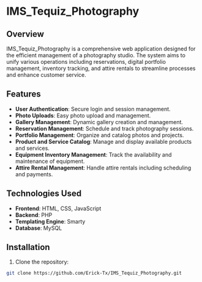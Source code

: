 # IMS_Tequiz_Photography

## Overview
IMS_Tequiz_Photography is a comprehensive web application designed for the efficient management of a photography studio. The system aims to unify various operations including reservations, digital portfolio management, inventory tracking, and attire rentals to streamline processes and enhance customer service.

## Features
- **User Authentication**: Secure login and session management.
- **Photo Uploads**: Easy photo upload and management.
- **Gallery Management**: Dynamic gallery creation and management.
- **Reservation Management**: Schedule and track photography sessions.
- **Portfolio Management**: Organize and catalog photos and projects.
- **Product and Service Catalog**: Manage and display available products and services.
- **Equipment Inventory Management**: Track the availability and maintenance of equipment.
- **Attire Rental Management**: Handle attire rentals including scheduling and payments.

## Technologies Used
- **Frontend**: HTML, CSS, JavaScript
- **Backend**: PHP
- **Templating Engine**: Smarty
- **Database**: MySQL

## Installation
1. Clone the repository:
  ```bash
  git clone https://github.com/Erick-Tx/IMS_Tequiz_Photography.git
